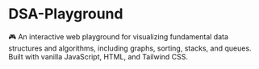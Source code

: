 # DSA-Playground
🎮 An interactive web playground for visualizing fundamental data structures and algorithms, including graphs, sorting, stacks, and queues. Built with vanilla JavaScript, HTML, and Tailwind CSS.
